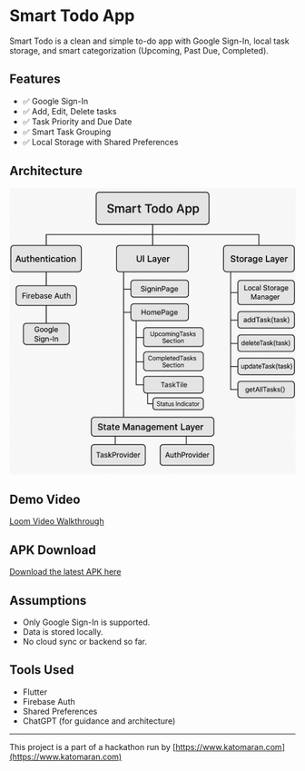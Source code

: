 # Smart Todo App

Smart Todo is a clean and simple to-do app with Google Sign-In, local task storage, and smart categorization (Upcoming, Past Due, Completed).

## Features

- ✅ Google Sign-In
- ✅ Add, Edit, Delete tasks
- ✅ Task Priority and Due Date
- ✅ Smart Task Grouping
- ✅ Local Storage with Shared Preferences

## Architecture

![App Architecture](assets/images/arch.png)

## Demo Video

[Loom Video Walkthrough](https://www.loom.com/share/your-video-id)

## APK Download

[Download the latest APK here](https://your-link.com)

## Assumptions

- Only Google Sign-In is supported.
- Data is stored locally.
- No cloud sync or backend so far.

## Tools Used

- Flutter
- Firebase Auth
- Shared Preferences
- ChatGPT (for guidance and architecture)

---

This project is a part of a hackathon run by [https://www.katomaran.com](https://www.katomaran.com)
